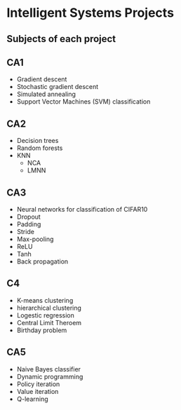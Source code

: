 # Intelligent Systems Projects
 Subjects of each project
 ----------
## CA1 
- Gradient descent
- Stochastic gradient descent
- Simulated annealing
- Support Vector Machines (SVM) classification 
## CA2
- Decision trees
- Random forests
- KNN 
   - NCA
   - LMNN
## CA3
- Neural networks for classification of CIFAR10
 - Dropout
 - Padding
 - Stride
 - Max-pooling
 - ReLU
 - Tanh
 - Back propagation
 ## C4
 - K-means clustering
 - hierarchical clustering
 - Logestic regression
 - Central Limit Theroem
 - Birthday problem
 ## CA5
 - Naive Bayes classifier
 - Dynamic programming
 - Policy iteration
 - Value iteration
 - Q-learning

